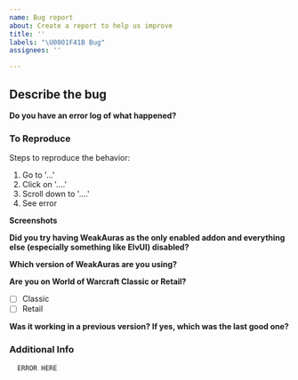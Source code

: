 ```yaml
---
name: Bug report
about: Create a report to help us improve
title: ''
labels: "\U0001F41B Bug"
assignees: ''

---
```


## Describe the bug
<!-- What did you expect to happen and what happened instead? -->

**Do you have an error log of what happened?**
<!-- If you don't see any errors, make sure that error reporting is enabled (`/console scriptErrors 1`) or install https://www.curseforge.com/wow/addons/bugsack & https://www.curseforge.com/wow/addons/bug-grabber, yes both are needed.
Note that if the error looks like `[string "--[[ Error in ' my awesome aura' ]` then the bug is in the aura that got mentioned, not in WeakAuras itself -->

### To Reproduce
<!-- Describe what you clicked or did when the problem occurred -->
Steps to reproduce the behavior:

1. Go to '...'
2. Click on '....'
3. Scroll down to '....'
4. See error

**Screenshots**
<!-- If applicable, add screenshots to help explain your problem. -->

**Did you try having WeakAuras as the only enabled addon and everything else (especially something like ElvUI) disabled?**
<!-- Testing with only WeakAuras enabled is crucial to ruling out conflicts with other addons. -->

**Which version of WeakAuras are you using?**
<!-- You can see the current version in the title bar of the options window, if the options do not open, check the Twitch app or the `## Version:` field in the WeakAuras.toc file -->

**Are you on World of Warcraft Classic or Retail?**

- [ ] Classic
- [ ] Retail

**Was it working in a previous version? If yes, which was the last good one?**
<!-- You can always find older versions of WeakAuras to test with at https://www.wowace.com/projects/weakauras-2/files -->

### Additional Info

<!--
If you do not know which aura is causing issues for you, please attach a ZIP archive of your WeakAuras SavedVariables file, it's the `WeakAuras.lua` file in `World of Warcraft\_retail_\WTF\Account\YOUR_ACCOUNT\SavedVariables\`. In case you do, please export the string and paste it below.
-->

```
  ERROR HERE
```
